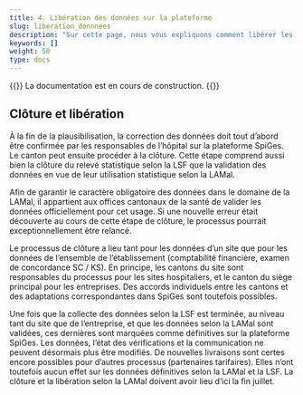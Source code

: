 ```yaml
---
title: 4. Libération des données sur la plateforme
slug: liberation_donnnees
description: "Sur cette page, nous vous expliquons comment libérer les données importées par les centres hospitaliers de votre canton sur la plateforme SpiGes."
keywords: []
weight: 50
type: docs
---
```


{{<alert color="info">}}
La documentation est en cours de construction.
{{</alert>}}


## Clôture et libération

À la fin de la plausibilisation, la correction des données doit tout d’abord être confirmée par les responsables de l’hôpital sur la plateforme SpiGes. Le canton peut ensuite procéder à la clôture. Cette étape comprend aussi bien la clôture du relevé statistique selon la LSF que la validation des données en vue de leur utilisation statistique selon la LAMal. 

Afin de garantir le caractère obligatoire des données dans le domaine de la LAMal, il appartient aux offices cantonaux de la santé de valider les données officiellement pour cet usage. Si une nouvelle erreur était découverte au cours de cette étape de clôture, le processus pourrait exceptionnellement être relancé.

Le processus de clôture a lieu tant pour les données d’un site que pour les données de l’ensemble de l’établissement (comptabilité financière, examen de concordance SC / KS). En principe, les cantons du site sont responsables du processus pour les sites hospitaliers, et le canton du siège principal pour les entreprises. Des accords individuels entre les cantons et des adaptations correspondantes dans SpiGes sont toutefois possibles.

Une fois que la collecte des données selon la LSF est terminée, au niveau tant du site que de l’entreprise, et que les données selon la LAMal sont validées, ces dernières sont marquées comme définitives sur la plateforme SpiGes. Les données, l’état des vérifications et la communication ne peuvent désormais plus être modifiés. De nouvelles livraisons sont certes encore possibles pour d’autres processus (partenaires tarifaires). Elles n’ont toutefois aucun effet sur les données définitives selon la LAMal et la LSF. La clôture et la libération selon la LAMal doivent avoir lieu d’ici la fin juillet.
